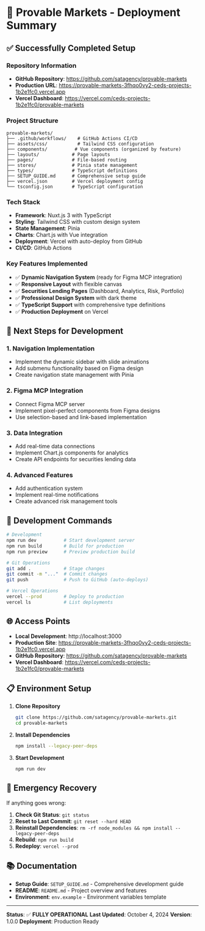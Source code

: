 # 🚀 Provable Markets - Deployment Summary

## ✅ **Successfully Completed Setup**

### **Repository Information**
- **GitHub Repository**: https://github.com/satagency/provable-markets
- **Production URL**: https://provable-markets-3fhqo0vy2-ceds-projects-1b2e1fc0.vercel.app
- **Vercel Dashboard**: https://vercel.com/ceds-projects-1b2e1fc0/provable-markets

### **Project Structure**
```
provable-markets/
├── .github/workflows/    # GitHub Actions CI/CD
├── assets/css/           # Tailwind CSS configuration
├── components/          # Vue components (organized by feature)
├── layouts/            # Page layouts
├── pages/              # File-based routing
├── stores/             # Pinia state management
├── types/              # TypeScript definitions
├── SETUP_GUIDE.md      # Comprehensive setup guide
├── vercel.json         # Vercel deployment config
└── tsconfig.json       # TypeScript configuration
```

### **Tech Stack**
- **Framework**: Nuxt.js 3 with TypeScript
- **Styling**: Tailwind CSS with custom design system
- **State Management**: Pinia
- **Charts**: Chart.js with Vue integration
- **Deployment**: Vercel with auto-deploy from GitHub
- **CI/CD**: GitHub Actions

### **Key Features Implemented**
- ✅ **Dynamic Navigation System** (ready for Figma MCP integration)
- ✅ **Responsive Layout** with flexible canvas
- ✅ **Securities Lending Pages** (Dashboard, Analytics, Risk, Portfolio)
- ✅ **Professional Design System** with dark theme
- ✅ **TypeScript Support** with comprehensive type definitions
- ✅ **Production Deployment** on Vercel

## 🎯 **Next Steps for Development**

### **1. Navigation Implementation**
- Implement the dynamic sidebar with slide animations
- Add submenu functionality based on Figma design
- Create navigation state management with Pinia

### **2. Figma MCP Integration**
- Connect Figma MCP server
- Implement pixel-perfect components from Figma designs
- Use selection-based and link-based implementation

### **3. Data Integration**
- Add real-time data connections
- Implement Chart.js components for analytics
- Create API endpoints for securities lending data

### **4. Advanced Features**
- Add authentication system
- Implement real-time notifications
- Create advanced risk management tools

## 🔧 **Development Commands**

```bash
# Development
npm run dev          # Start development server
npm run build        # Build for production
npm run preview      # Preview production build

# Git Operations
git add .            # Stage changes
git commit -m "..."  # Commit changes
git push             # Push to GitHub (auto-deploys)

# Vercel Operations
vercel --prod        # Deploy to production
vercel ls            # List deployments
```

## 🌐 **Access Points**

- **Local Development**: http://localhost:3000
- **Production Site**: https://provable-markets-3fhqo0vy2-ceds-projects-1b2e1fc0.vercel.app
- **GitHub Repository**: https://github.com/satagency/provable-markets
- **Vercel Dashboard**: https://vercel.com/ceds-projects-1b2e1fc0/provable-markets

## 📋 **Environment Setup**

1. **Clone Repository**
   ```bash
   git clone https://github.com/satagency/provable-markets.git
   cd provable-markets
   ```

2. **Install Dependencies**
   ```bash
   npm install --legacy-peer-deps
   ```

3. **Start Development**
   ```bash
   npm run dev
   ```

## 🚨 **Emergency Recovery**

If anything goes wrong:

1. **Check Git Status**: `git status`
2. **Reset to Last Commit**: `git reset --hard HEAD`
3. **Reinstall Dependencies**: `rm -rf node_modules && npm install --legacy-peer-deps`
4. **Rebuild**: `npm run build`
5. **Redeploy**: `vercel --prod`

## 📚 **Documentation**

- **Setup Guide**: `SETUP_GUIDE.md` - Comprehensive development guide
- **README**: `README.md` - Project overview and features
- **Environment**: `env.example` - Environment variables template

---

**Status**: ✅ **FULLY OPERATIONAL**
**Last Updated**: October 4, 2024
**Version**: 1.0.0
**Deployment**: Production Ready
